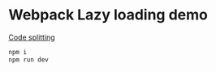 # Webpack Lazy loading demo

<a href="https://webpack.js.org/guides/code-splitting-require/">Code splitting</a>

```js
npm i
npm run dev
```